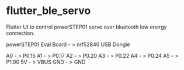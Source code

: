 # flutter_ble_servo
Flutter UI to control powerSTEP01 servo over bluetooth low energy connection. 

powerSTEP01 Eval Board - > nrf52840 USB Dongle

A0 - > P0.15
A1 - > P0.17
A2 - > P0.20
A3 - > P0.22
A4 - > P0.24
A5 - > P1.00
5V - > VBUS
GND - > GND

